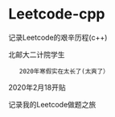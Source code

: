 # Leetcode-cpp
记录Leetcode的艰辛历程(c++)

北邮大二计院学生 
       
       2020年寒假实在太长了(太爽了）
       
2020年2月18开贴


记录我的Leetcode做题之旅

